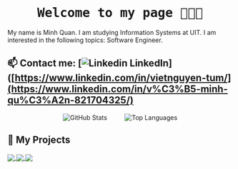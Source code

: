 <h1 align='center'><samp><strong>Welcome to my page 👋👋👋</strong></samp></h1>

My name is Minh Quan. I am studying Information Systems at UIT. I am interested in the following topics: Software Engineer. <br>

## **📫 Contact me:** [![Linkedin](https://i.stack.imgur.com/gVE0j.png) LinkedIn]([https://www.linkedin.com/in/vietnguyen-tum/](https://www.linkedin.com/in/v%C3%B5-minh-qu%C3%A2n-821704325/)  


<p align="center">
  <img src="https://github-readme-stats.vercel.app/api?username=MinhQuan805&&rank_icon=github&show_icons=true&theme=darcula" alt="GitHub Stats">
  &nbsp;&nbsp;&nbsp;&nbsp;&nbsp;&nbsp;&nbsp;&nbsp;
  <img src="https://github-readme-stats.vercel.app/api/top-langs/?username=MinhQuan805&hide=C++&layout=compact&theme=radical" alt="Top Languages">
</p>

## 🚀 My Projects
<a href="https://github.com/HungLyonLuudepythoin/webdev2025">
  <img align="center" src="https://github-readme-stats.vercel.app/api/pin/?username=HungLyonLuudepythoin&repo=webdev2025&theme=great-gatsby" />
</a>
<a href="https://github.com/MinhQuan805/Investo">
  <img align="center" src="https://github-readme-stats.vercel.app/api/pin/?username=MinhQuan805&repo=Investo&theme=tokyonight" />
</a>
<a href="https://github.com/MinhQuan805/PersonalWebFE">
  <img align="center" src="https://github-readme-stats.vercel.app/api/pin/?username=MinhQuan805&repo=Portfolio&theme=great-gatsby" />
</a>

